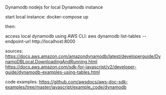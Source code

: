 Dynamodb nodejs for local Dynamodb instance

start local instance:
docker-compose up

then:

access local dynamodb using AWS CLI:
aws dynamodb list-tables --endpoint-url http://localhost:8000


sources:
https://docs.aws.amazon.com/amazondynamodb/latest/developerguide/DynamoDBLocal.DownloadingAndRunning.html
https://docs.aws.amazon.com/sdk-for-javascript/v2/developer-guide/dynamodb-examples-using-tables.html

code examples: 
    https://github.com/awsdocs/aws-doc-sdk-examples/tree/master/javascript/example_code/dynamodb